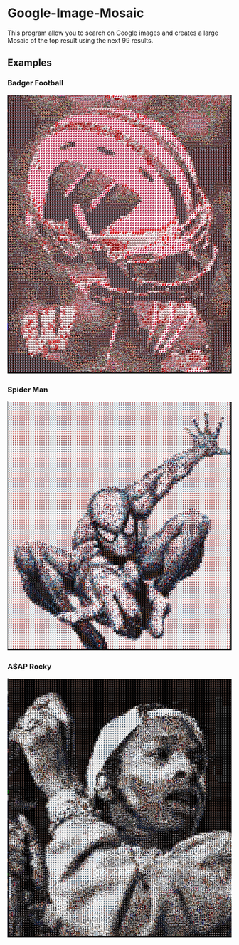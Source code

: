 # Google-Image-Mosaic
This program allow you to search on Google images and creates a large Mosaic of the top result using the next 99 results.

## Examples ##

### Badger Football ###
![Mosaic of Badger Football player holding his helmet in the air](https://github.com/deyoungc/Google-Image-Mosaic/blob/master/Examples/Badger%20Football.PNG)

### Spider Man ###
![Mosaic of SpiderMan](https://github.com/deyoungc/Google-Image-Mosaic/blob/master/Examples/Spiderman.PNG)

### A$AP Rocky ####
![Mosaic of A$AP Rocky Singing in a mic](https://github.com/deyoungc/Google-Image-Mosaic/blob/master/Examples/Asap%20Rocky.PNG)
